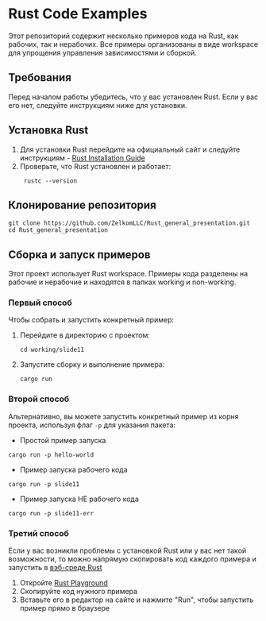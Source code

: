 # Rust Code Examples

Этот репозиторий содержит несколько примеров кода на Rust, как рабочих, так и нерабочих. Все примеры организованы в виде workspace для упрощения управления зависимостями и сборкой.

## Требования

Перед началом работы убедитесь, что у вас установлен Rust. Если у вас его нет, следуйте инструкциям ниже для установки.

## Установка Rust

1. Для установки Rust перейдите на официальный сайт и следуйте инструкциям - [Rust Installation Guide](https://www.rust-lang.org/tools/install)
2. Проверьте, что Rust установлен и работает:
   ```
    rustc --version
   ```
## Клонирование репозитория

```
git clone https://github.com/ZelkomLLC/Rust_general_presentation.git
cd Rust_general_presentation
```

## Сборка и запуск примеров

Этот проект использует Rust workspace. Примеры кода разделены на рабочие и нерабочие и находятся в папках working и non-working.

### Первый способ

Чтобы собрать и запустить конкретный пример:

1. Перейдите в директорию с проектом:
   ```
   cd working/slide11
   ```
3. Запустите сборку и выполнение примера:
   ```
   cargo run
   ```

### Второй способ

Альтернативно, вы можете запустить конкретный пример из корня проекта, используя флаг ```-p``` для указания пакета:

- Простой пример запуска
```
cargo run -p hello-world
```
- Пример запуска рабочего кода
```
cargo run -p slide11
```
- Пример запуска НЕ рабочего кода
```
cargo run -p slide11-err
```

### Третий способ

Если у вас возникли проблемы с установкой Rust или у вас нет такой возможности, то можно напрямую скопировать код каждого примера и запустить в [вэб-среде Rust](https://play.rust-lang.org/)

1. Откройте [Rust Playground](https://play.rust-lang.org/)
2. Скопируйте код нужного примера
3. Вставьте его в редактор на сайте и нажмите "Run", чтобы запустить пример прямо в браузере